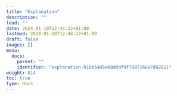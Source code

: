 ```yaml
---
title: "Explanation"
description: ""
lead: ""
date: 2024-01-10T12:44:22+01:00
lastmod: 2024-01-10T12:44:22+01:00
draft: false
images: []
menu:
  docs:
    parent: ""
    identifier: "explanation-b16b5445a08dddf9f7907166e7d42611"
weight: 814
toc: true
type: docs
---
```

